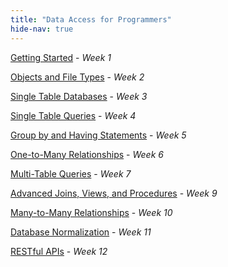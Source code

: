 ```yaml
---
title: "Data Access for Programmers"
hide-nav: true
---
```


[Getting Started](getting-started.md) - _Week 1_

[Objects and File Types](objects-and-file-types) - _Week 2_

[Single Table Databases](single-table-databases) - _Week 3_

[Single Table Queries](single-table-queries) - _Week 4_

[Group by and Having Statements](group-by-and-having-statements) - _Week 5_

[One-to-Many Relationships](one-to-many-relationships) - _Week 6_

[Multi-Table Queries](multi-table-queries) - _Week 7_

[Advanced Joins, Views, and Procedures](advanced-joins-views-and-procedures) - _Week 9_

[Many-to-Many Relationships](many-to-many-relationships) - _Week 10_

[Database Normalization](database-normalization) - _Week 11_

[RESTful APIs](restful-apis) - _Week 12_
